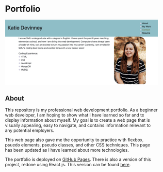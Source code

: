 # Portfolio

![screenshot of deployed page](/images/updated-screenshot.png)

## About

This repository is my professional web development portfolio. As a beginner web developer, I am hoping to show what I have learned so far and to display information about myself. My goal is to create a web page that is visually appealing, easy to navigate, and contains information relevant to any potential employers.

This web page also gave me the opportunity to practice with flexbox, psuedo elements, pseudo classes, and other CSS techniques. This page has been updated as I have learned about more technologies.

The portfolio is deployed on [GitHub Pages](https://ksdevinney.github.io/probable-robot/). There is also a version of this project, redone using React.js. This version can be found [here](https://github.com/ksdevinney/react-portfolio).
